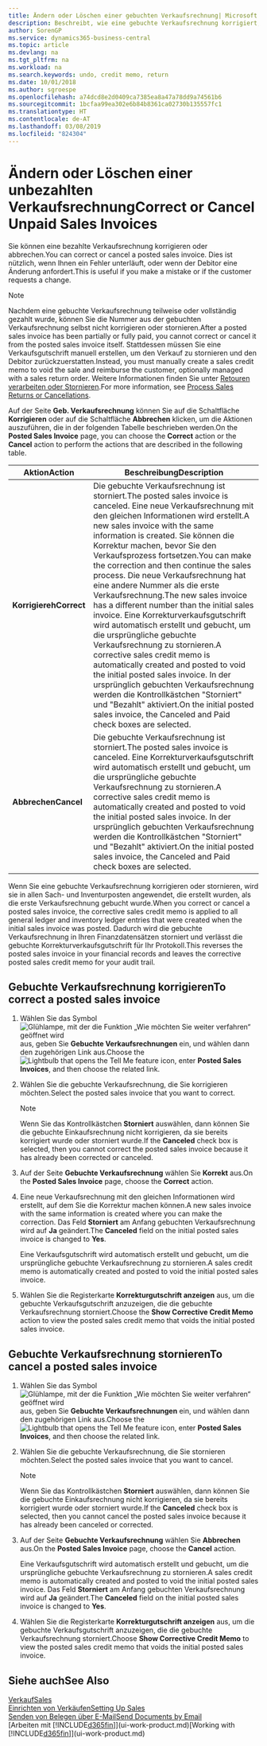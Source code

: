 ```yaml
---
title: Ändern oder Löschen einer gebuchten Verkaufsrechnung| Microsoft Docs
description: Beschreibt, wie eine gebuchte Verkaufsrechnung korrigiert, rückgängig gemacht oder eine Gutschrift angewendet wird.
author: SorenGP
ms.service: dynamics365-business-central
ms.topic: article
ms.devlang: na
ms.tgt_pltfrm: na
ms.workload: na
ms.search.keywords: undo, credit memo, return
ms.date: 10/01/2018
ms.author: sgroespe
ms.openlocfilehash: a74dcd8e2d0409ca7385ea8a47a78dd9a74561b6
ms.sourcegitcommit: 1bcfaa99ea302e6b84b8361ca02730b135557fc1
ms.translationtype: HT
ms.contentlocale: de-AT
ms.lasthandoff: 03/08/2019
ms.locfileid: "824304"
---
```

# <a name="correct-or-cancel-unpaid-sales-invoices"></a><span data-ttu-id="a7d60-103">Ändern oder Löschen einer unbezahlten Verkaufsrechnung</span><span class="sxs-lookup"><span data-stu-id="a7d60-103">Correct or Cancel Unpaid Sales Invoices</span></span>
<span data-ttu-id="a7d60-104">Sie können eine bezahlte Verkaufsrechnung korrigieren oder abbrechen.</span><span class="sxs-lookup"><span data-stu-id="a7d60-104">You can correct or cancel a posted sales invoice.</span></span> <span data-ttu-id="a7d60-105">Dies ist nützlich, wenn Ihnen ein Fehler unterläuft, oder wenn der Debitor eine Änderung anfordert.</span><span class="sxs-lookup"><span data-stu-id="a7d60-105">This is useful if you make a mistake or if the customer requests a change.</span></span>

> [!NOTE]  
>   <span data-ttu-id="a7d60-106">Nachdem eine gebuchte Verkaufsrechnung teilweise oder vollständig gezahlt wurde, können Sie die Nummer aus der gebuchten Verkaufsrechnung selbst nicht korrigieren oder stornieren.</span><span class="sxs-lookup"><span data-stu-id="a7d60-106">After a posted sales invoice has been partially or fully paid, you cannot correct or cancel it from the posted sales invoice itself.</span></span> <span data-ttu-id="a7d60-107">Stattdessen müssen Sie eine Verkaufsgutschrift manuell erstellen, um den Verkauf zu stornieren und den Debitor zurückzuerstatten.</span><span class="sxs-lookup"><span data-stu-id="a7d60-107">Instead, you must manually create a sales credit memo to void the sale and reimburse the customer, optionally managed with a sales return order.</span></span> <span data-ttu-id="a7d60-108">Weitere Informationen finden Sie unter [Retouren verarbeiten oder Stornieren](sales-how-process-sales-returns-cancellations.md).</span><span class="sxs-lookup"><span data-stu-id="a7d60-108">For more information, see [Process Sales Returns or Cancellations](sales-how-process-sales-returns-cancellations.md).</span></span>

<span data-ttu-id="a7d60-109">Auf der Seite **Geb. Verkaufsrechnung** können Sie auf die Schaltfläche **Korrigieren** oder auf die Schaltfläche **Abbrechen** klicken, um die Aktionen auszuführen, die in der folgenden Tabelle beschrieben werden.</span><span class="sxs-lookup"><span data-stu-id="a7d60-109">On the **Posted Sales Invoice** page, you can choose the **Correct** action or the **Cancel** action to perform the actions that are described in the following table.</span></span>

| <span data-ttu-id="a7d60-110">Aktion</span><span class="sxs-lookup"><span data-stu-id="a7d60-110">Action</span></span> | <span data-ttu-id="a7d60-111">Beschreibung</span><span class="sxs-lookup"><span data-stu-id="a7d60-111">Description</span></span> |
| --- | --- |
| <span data-ttu-id="a7d60-112">**Korrigiereh**</span><span class="sxs-lookup"><span data-stu-id="a7d60-112">**Correct**</span></span> |<span data-ttu-id="a7d60-113">Die gebuchte Verkaufsrechnung ist storniert.</span><span class="sxs-lookup"><span data-stu-id="a7d60-113">The posted sales invoice is canceled.</span></span> <span data-ttu-id="a7d60-114">Eine neue Verkaufsrechnung mit den gleichen Informationen wird erstellt.</span><span class="sxs-lookup"><span data-stu-id="a7d60-114">A new sales invoice with the same information is created.</span></span> <span data-ttu-id="a7d60-115">Sie können die Korrektur machen, bevor Sie den Verkaufsprozess fortsetzen.</span><span class="sxs-lookup"><span data-stu-id="a7d60-115">You can make the correction and then continue the sales process.</span></span> <span data-ttu-id="a7d60-116">Die neue Verkaufsrechnung hat eine andere Nummer als die erste Verkaufsrechnung.</span><span class="sxs-lookup"><span data-stu-id="a7d60-116">The new sales invoice has a different number than the initial sales invoice.</span></span> <span data-ttu-id="a7d60-117">Eine Korrekturverkaufsgutschrift wird automatisch erstellt und gebucht, um die ursprüngliche gebuchte Verkaufsrechnung zu stornieren.</span><span class="sxs-lookup"><span data-stu-id="a7d60-117">A corrective sales credit memo is automatically created and posted to void the initial posted sales invoice.</span></span> <span data-ttu-id="a7d60-118">In der ursprünglich gebuchten Verkaufsrechnung werden die Kontrollkästchen "Storniert" und "Bezahlt" aktiviert.</span><span class="sxs-lookup"><span data-stu-id="a7d60-118">On the initial posted sales invoice, the Canceled and Paid check boxes are selected.</span></span> |
| <span data-ttu-id="a7d60-119">**Abbrechen**</span><span class="sxs-lookup"><span data-stu-id="a7d60-119">**Cancel**</span></span> |<span data-ttu-id="a7d60-120">Die gebuchte Verkaufsrechnung ist storniert.</span><span class="sxs-lookup"><span data-stu-id="a7d60-120">The posted sales invoice is canceled.</span></span> <span data-ttu-id="a7d60-121">Eine Korrekturverkaufsgutschrift wird automatisch erstellt und gebucht, um die ursprüngliche gebuchte Verkaufsrechnung zu stornieren.</span><span class="sxs-lookup"><span data-stu-id="a7d60-121">A corrective sales credit memo is automatically created and posted to void the initial posted sales invoice.</span></span> <span data-ttu-id="a7d60-122">In der ursprünglich gebuchten Verkaufsrechnung werden die Kontrollkästchen "Storniert" und "Bezahlt" aktiviert.</span><span class="sxs-lookup"><span data-stu-id="a7d60-122">On the initial posted sales invoice, the Canceled and Paid check boxes are selected.</span></span> |

<span data-ttu-id="a7d60-123">Wenn Sie eine gebuchte Verkaufsrechnung korrigieren oder stornieren, wird sie in allen Sach- und Inventurposten angewendet, die erstellt wurden, als die erste Verkaufsrechnung gebucht wurde.</span><span class="sxs-lookup"><span data-stu-id="a7d60-123">When you correct or cancel a posted sales invoice, the corrective sales credit memo is applied to all general ledger and inventory ledger entries that were created when the initial sales invoice was posted.</span></span> <span data-ttu-id="a7d60-124">Dadurch wird die gebuchte Verkaufsrechnung in Ihren Finanzdatensätzen storniert und verlässt die gebuchte Korrekturverkaufsgutschrift für Ihr Protokoll.</span><span class="sxs-lookup"><span data-stu-id="a7d60-124">This reverses the posted sales invoice in your financial records and leaves the corrective posted sales credit memo for your audit trail.</span></span>

## <a name="to-correct-a-posted-sales-invoice"></a><span data-ttu-id="a7d60-125">Gebuchte Verkaufsrechnung korrigieren</span><span class="sxs-lookup"><span data-stu-id="a7d60-125">To correct a posted sales invoice</span></span>
1. <span data-ttu-id="a7d60-126">Wählen Sie das Symbol ![Glühlampe, mit der die Funktion „Wie möchten Sie weiter verfahren“ geöffnet wird](media/ui-search/search_small.png "Wie möchten Sie weiter verfahren?") aus, geben Sie **Gebuchte Verkaufsrechnungen** ein, und wählen dann den zugehörigen Link aus.</span><span class="sxs-lookup"><span data-stu-id="a7d60-126">Choose the ![Lightbulb that opens the Tell Me feature](media/ui-search/search_small.png "Tell me what you want to do") icon, enter **Posted Sales Invoices**, and then choose the related link.</span></span>  
2. <span data-ttu-id="a7d60-127">Wählen Sie die gebuchte Verkaufsrechnung, die Sie korrigieren möchten.</span><span class="sxs-lookup"><span data-stu-id="a7d60-127">Select the posted sales invoice that you want to correct.</span></span>

    > [!NOTE]  
    >   <span data-ttu-id="a7d60-128">Wenn Sie das Kontrollkästchen **Storniert** auswählen, dann können Sie die gebuchte Einkaufsrechnung nicht korrigieren, da sie bereits korrigiert wurde oder storniert wurde.</span><span class="sxs-lookup"><span data-stu-id="a7d60-128">If the **Canceled** check box is selected, then you cannot correct the posted sales invoice because it has already been corrected or canceled.</span></span>
3. <span data-ttu-id="a7d60-129">Auf der Seite **Gebuchte Verkaufsrechnung** wählen Sie **Korrekt** aus.</span><span class="sxs-lookup"><span data-stu-id="a7d60-129">On the **Posted Sales Invoice** page, choose the **Correct** action.</span></span>  
4. <span data-ttu-id="a7d60-130">Eine neue Verkaufsrechnung mit den gleichen Informationen wird erstellt, auf dem Sie die Korrektur machen können.</span><span class="sxs-lookup"><span data-stu-id="a7d60-130">A new sales invoice with the same information is created where you can make the correction.</span></span> <span data-ttu-id="a7d60-131">Das Feld **Storniert** am Anfang gebuchten Verkaufsrechnung wird auf **Ja** geändert.</span><span class="sxs-lookup"><span data-stu-id="a7d60-131">The **Canceled** field on the initial posted sales invoice is changed to **Yes**.</span></span>

    <span data-ttu-id="a7d60-132">Eine Verkaufsgutschrift wird automatisch erstellt und gebucht, um die ursprüngliche gebuchte Verkaufsrechnung zu stornieren.</span><span class="sxs-lookup"><span data-stu-id="a7d60-132">A sales credit memo is automatically created and posted to void the initial posted sales invoice.</span></span>
5. <span data-ttu-id="a7d60-133">Wählen Sie die Registerkarte **Korrekturgutschrift anzeigen** aus, um die gebuchte Verkaufsgutschrift anzuzeigen, die die gebuchte Verkaufsrechnung storniert.</span><span class="sxs-lookup"><span data-stu-id="a7d60-133">Choose the **Show Corrective Credit Memo** action to view the posted sales credit memo that voids the initial posted sales invoice.</span></span>

## <a name="to-cancel-a-posted-sales-invoice"></a><span data-ttu-id="a7d60-134">Gebuchte Verkaufsrechnung stornieren</span><span class="sxs-lookup"><span data-stu-id="a7d60-134">To cancel a posted sales invoice</span></span>
1. <span data-ttu-id="a7d60-135">Wählen Sie das Symbol ![Glühlampe, mit der die Funktion „Wie möchten Sie weiter verfahren“ geöffnet wird](media/ui-search/search_small.png "Wie möchten Sie weiter verfahren?") aus, geben Sie **Gebuchte Verkaufsrechnungen** ein, und wählen dann den zugehörigen Link aus.</span><span class="sxs-lookup"><span data-stu-id="a7d60-135">Choose the ![Lightbulb that opens the Tell Me feature](media/ui-search/search_small.png "Tell me what you want to do") icon, enter **Posted Sales Invoices**, and then choose the related link.</span></span>  
2. <span data-ttu-id="a7d60-136">Wählen Sie die gebuchte Verkaufsrechnung, die Sie stornieren möchten.</span><span class="sxs-lookup"><span data-stu-id="a7d60-136">Select the posted sales invoice that you want to cancel.</span></span>

    > [!NOTE]  
    >   <span data-ttu-id="a7d60-137">Wenn Sie das Kontrollkästchen **Storniert** auswählen, dann können Sie die gebuchte Einkaufsrechnung nicht korrigieren, da sie bereits korrigiert wurde oder storniert wurde.</span><span class="sxs-lookup"><span data-stu-id="a7d60-137">If the **Canceled** check box is selected, then you cannot cancel the posted sales invoice because it has already been canceled or corrected.</span></span>
3. <span data-ttu-id="a7d60-138">Auf der Seite **Gebuchte Verkaufsrechnung** wählen Sie **Abbrechen** aus.</span><span class="sxs-lookup"><span data-stu-id="a7d60-138">On the **Posted Sales Invoice** page, choose the **Cancel** action.</span></span>

    <span data-ttu-id="a7d60-139">Eine Verkaufsgutschrift wird automatisch erstellt und gebucht, um die ursprüngliche gebuchte Verkaufsrechnung zu stornieren.</span><span class="sxs-lookup"><span data-stu-id="a7d60-139">A sales credit memo is automatically created and posted to void the initial posted sales invoice.</span></span> <span data-ttu-id="a7d60-140">Das Feld **Storniert** am Anfang gebuchten Verkaufsrechnung wird auf **Ja** geändert.</span><span class="sxs-lookup"><span data-stu-id="a7d60-140">The **Canceled** field on the initial posted sales invoice is changed to **Yes**.</span></span>
4. <span data-ttu-id="a7d60-141">Wählen Sie die Registerkarte **Korrekturgutschrift anzeigen** aus, um die gebuchte Verkaufsgutschrift anzuzeigen, die die gebuchte Verkaufsrechnung storniert.</span><span class="sxs-lookup"><span data-stu-id="a7d60-141">Choose **Show Corrective Credit Memo** to view the posted sales credit memo that voids the initial posted sales invoice.</span></span>

## <a name="see-also"></a><span data-ttu-id="a7d60-142">Siehe auch</span><span class="sxs-lookup"><span data-stu-id="a7d60-142">See Also</span></span>
[<span data-ttu-id="a7d60-143">Verkauf</span><span class="sxs-lookup"><span data-stu-id="a7d60-143">Sales</span></span>](sales-manage-sales.md)  
[<span data-ttu-id="a7d60-144">Einrichten von Verkäufen</span><span class="sxs-lookup"><span data-stu-id="a7d60-144">Setting Up Sales</span></span>](sales-setup-sales.md)  
[<span data-ttu-id="a7d60-145">Senden von Belegen über E-Mail</span><span class="sxs-lookup"><span data-stu-id="a7d60-145">Send Documents by Email</span></span>](ui-how-send-documents-email.md)  
<span data-ttu-id="a7d60-146">[Arbeiten mit [!INCLUDE[d365fin](includes/d365fin_md.md)]](ui-work-product.md)</span><span class="sxs-lookup"><span data-stu-id="a7d60-146">[Working with [!INCLUDE[d365fin](includes/d365fin_md.md)]](ui-work-product.md)</span></span>
